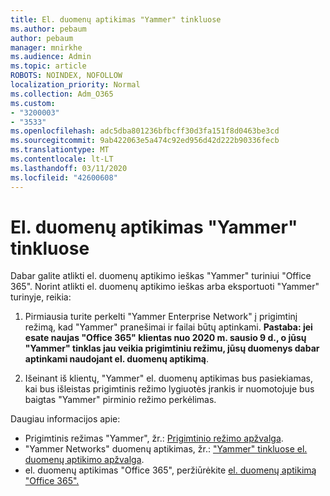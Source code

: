 ```yaml
---
title: El. duomenų aptikimas "Yammer" tinkluose
ms.author: pebaum
author: pebaum
manager: mnirkhe
ms.audience: Admin
ms.topic: article
ROBOTS: NOINDEX, NOFOLLOW
localization_priority: Normal
ms.collection: Adm_O365
ms.custom:
- "3200003"
- "3533"
ms.openlocfilehash: adc5dba801236bfbcff30d3fa151f8d0463be3cd
ms.sourcegitcommit: 9ab422063e5a474c92ed956d42d222b90336fecb
ms.translationtype: MT
ms.contentlocale: lt-LT
ms.lasthandoff: 03/11/2020
ms.locfileid: "42600608"
---
```

# <a name="ediscovery-in-yammer-networks"></a>El. duomenų aptikimas "Yammer" tinkluose

Dabar galite atlikti el. duomenų aptikimo ieškas "Yammer" turiniui "Office 365".  Norint atlikti el. duomenų aptikimo ieškas arba eksportuoti "Yammer" turinyje, reikia:

1. Pirmiausia turite perkelti "Yammer Enterprise Network" į prigimtinį režimą, kad "Yammer" pranešimai ir failai būtų aptinkami. **Pastaba: jei esate naujas "Office 365" klientas nuo 2020 m. sausio 9 d., o jūsų "Yammer" tinklas jau veikia prigimtiniu režimu, jūsų duomenys dabar aptinkami naudojant el. duomenų aptikimą**.

2. Išeinant iš klientų, "Yammer" el. duomenų aptikimas bus pasiekiamas, kai bus išleistas prigimtinis režimo lygiuotės įrankis ir nuomotojuje bus baigtas "Yammer" pirminio režimo perkėlimas.

Daugiau informacijos apie:

- Prigimtinis režimas "Yammer", žr.: [Prigimtinio režimo apžvalga](https://docs.microsoft.com/yammer/configure-your-yammer-network/overview-native-mode).
- "Yammer Networks" duomenų aptikimas, žr.: ["Yammer" tinkluose el. duomenų aptikimo apžvalga](https://docs.microsoft.com/yammer/manage-security-and-compliance/overview-of-ediscovery).
- el. duomenų aptikimas "Office 365", peržiūrėkite [el. duomenų aptikimą "Office 365".](https://docs.microsoft.com/microsoft-365/compliance/ediscovery)
